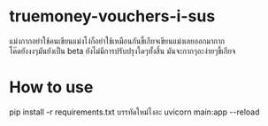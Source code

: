 # truemoney-vouchers-i-sus
แม่งกากอย่าใช้คนเขียนแม่งโง่ก็อย่าใช้เหมือนกันขี้เกียจเขียนแม่งเลยออกมากาก <br />
โค๊ดยังงงๆมันยังเป็น beta ยังไม่มีการปรับปรุงใดๆทั้งสิ้น มันจะกากๆอะง่ายๆขี้เกียจ
# How to use

pip install -r requirements.txt บรรทัดใหม่ไงอะ
uvicorn main:app --reload

